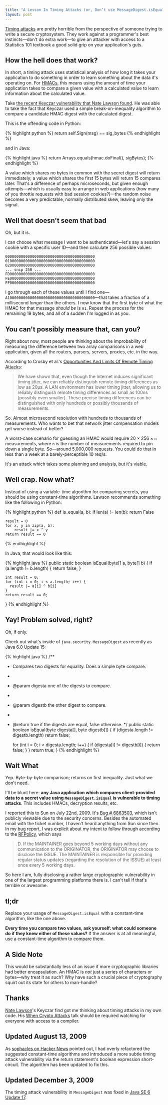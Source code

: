 ```yaml
---
title: "A Lesson In Timing Attacks (or, Don’t use MessageDigest.isEquals)"
layout: post
---
```


[Timing attacks](http://crypto.stanford.edu/~dabo/papers/ssl-timing.pdf)
are pretty horrible from the perspective of someone trying to write a secure
cryptosystem. They work against a programmer's best instincts—don't do extra
work—to give an attacker with access to a Statistics 101 textbook a good solid
grip on your application's guts.


How the hell does that work?
----------------------------

In short, a timing attack uses statistical analysis of how long it takes your
application to do something in order to learn something about the data it's
operating on. For [HMACs](http://en.wikipedia.org/wiki/HMAC), this means using
the amount of time your application takes to compare a given value with a
calculated value to learn information about the calculated value.

Take [the recent Keyczar vulnerability that Nate Lawson found](http://rdist.root.org/2009/05/28/timing-attack-in-google-keyczar-library/).
He was able to take the fact that Keyczar used a simple break-on-inequality
algorithm to compare a candidate HMAC digest with the calculated digest.

This is the offending code in Python:

{% highlight python %}
return self.Sign(msg) == sig_bytes
{% endhighlight %}

and in Java:

{% highlight java %}
return Arrays.equals(hmac.doFinal(), sigBytes);
{% endhighlight %}

A value which shares no bytes in common with the secret digest will return
immediately; a value which shares the first 15 bytes will return 15 compares
later. That's a difference of perhaps microseconds, but given enough
attempts—which is usually easy to arrange in web applications (how many of you
throttle requests with bad session cookies?)—the random noise becomes a very
predictable, normally distributed skew, leaving only the signal.


Well that doesn't seem that bad
-------------------------------

Oh, but it is.

I can choose what message I want to be authenticated—let's say a session cookie
with a specific user ID—and then calculate 256 possible values:

    0000000000000000000000000000000000000000
    0100000000000000000000000000000000000000
    0200000000000000000000000000000000000000
    ... snip 250 ...
    FD00000000000000000000000000000000000000
    FE00000000000000000000000000000000000000
    FF00000000000000000000000000000000000000

I go through each of these values until I find one—
`A100000000000000000000000000000000000000`—that takes a fraction of a
millisecond *longer* than the others. I now know that the first byte of what the
HMAC for that message *should be* is `A1`. Repeat the process for the remaining
19 bytes, and all of a sudden I'm logged in as you.


You can't possibly measure that, can you?
-----------------------------------------

Right about now, most people are thinking about the improbability of measuring
the difference between two array comparisons in a web application, given all the
routers, parsers, servers, proxies, etc. in the way.

According to Crosby et al.'s [Opportunities And Limits Of Remote Timing Attacks](http://www.cs.rice.edu/~dwallach/pub/crosby-timing2009.pdf):
> We have shown that, even though the Internet induces significant timing
> jitter, we can reliably distinguish remote timing differences as low as 20µs.
> A LAN environment has lower timing jitter, allowing us to reliably distinguish
> remote timing differences as small as 100ns (possibly even smaller). These
> precise timing differences can be distinguished with only hundreds or possibly
> thousands of measurements.

So. Almost microsecond resolution with hundreds to thousands of measurements.
Who wants to bet that network jitter compensation models get worse instead of
better?

A worst-case scenario for guessing an HMAC would require 20 × 256 × `n`
measurements, where `n` is the number of measurements required to pin down a
single byte. So—around 5,000,000 requests. You could do that in less than a week
at a barely-perceptible 10 req/s.

It's an attack which takes some planning and analysis, but it's viable.


Well crap. Now what?
--------------------

Instead of using a variable-time algorithm for comparing secrets, you should be
using constant-time algorithms. Lawson recommends something like the following
in Python:

{% highlight python %}
def is_equal(a, b):
    if len(a) != len(b):
        return False

    result = 0
    for x, y in zip(a, b):
        result |= x ^ y
    return result == 0
{% endhighlight %}

In Java, that would look like this:

{% highlight java %}
public static boolean isEqual(byte[] a, byte[] b) {
    if (a.length != b.length) {
        return false;
    }

    int result = 0;
    for (int i = 0; i < a.length; i++) {
      result |= a[i] ^ b[i]
    }
    return result == 0;
}
{% endhighlight %}


Yay! Problem solved, right?
---------------------------

Oh, if only.

Check out what's inside of `java.security.MessageDigest` as recently as Java
6.0 Update 15:

{% highlight java %}
/**
  * Compares two digests for equality. Does a simple byte compare.
  *
  * @param digesta one of the digests to compare.
  *
  * @param digestb the other digest to compare.
  *
  * @return true if the digests are equal, false otherwise.
  */
public static boolean isEqual(byte digesta[], byte digestb[]) {
    if (digesta.length != digestb.length)
        return false;

    for (int i = 0; i < digesta.length; i++) {
        if (digesta[i] != digestb[i]) {
            return false;
        }
    }
    return true;
}
{% endhighlight %}


Wait What
---------

Yep. Byte-by-byte comparison; returns on first inequality. Just what we don't
need.

I'll be blunt here: **any Java application which compares client-provided data
to a secret value using `MessageDigest.isEqual` is vulnerable to timing
attacks**. This includes HMACs, decryption results, etc.

I reported this to Sun on July 22nd, 2009. It's
[Bug # 6863503](http://bugs.sun.com/bugdatabase/view_bug.do?bug_id=6863503),
which isn't publicly viewable due to the security concerns. Besides the
automated email with the ticket number, I haven't heard anything from Sun since
then. In my bug report, I was explicit about my intent to follow through
according to the [RFPolicy](http://www.wiretrip.net/rfp/policy.html), which says

> D. If the MAINTAINER goes beyond 5 working days without any communication to
> the ORIGINATOR, the ORIGINATOR may choose to disclose the ISSUE. The
> MAINTAINER is responsible for providing regular status updates (regarding the
> resolution of the ISSUE) at least once every 5 working days.

So here I am, fully disclosing a rather large cryptographic vulnerability in one
of the largest programming platforms there is. I can't tell if that's terrible
or awesome.


tl;dr
-----

Replace your usage of `MessageDigest.isEqual` with a constant-time algorithm,
like the one above.

**Every time you compare two values, ask yourself: what could someone do if
they knew either of these values?** If the answer is at all meaningful, use a
constant-time algorithm to compare them.


A Side Note
-----------

This would be substantially less of an issue if more cryptographic libraries had
better encapsulation. An HMAC is *not* just a series of characters or bytes—why
treat it as such? Why have such a crucial piece of cryptography squirt out its
state for others to man-handle?


Thanks
------

[Nate Lawson](http://www.root.org/~nate/)'s Keyczar find got me thinking about
timing attacks in my own code. His
[When Crypto Attacks](http://www.youtube.com/watch?v=ySQl0NhW1J0) talk should be
required watching for everyone with access to a compiler.


Updated August 13, 2009
-----------------------

As [sophacles on Hacker News](http://news.ycombinator.com/item?id=761059)
pointed out, I had overly refactored the suggested constant-time algorithms and
introduced a more subtle timing attack vulnerability via the return
statement's boolean expression short-circuit. The algorithm has been updated to
fix this.


Updated December 3, 2009
------------------------

The timing attack vulnerability in `MessageDigest` was fixed in
[Java SE 6 Update 17](http://java.sun.com/javase/6/webnotes/6u17.html).